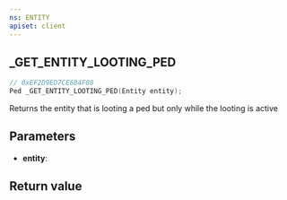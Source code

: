 ```yaml
---
ns: ENTITY
apiset: client
---
```

## _GET_ENTITY_LOOTING_PED

```c
// 0xEF2D9ED7CE684F08
Ped _GET_ENTITY_LOOTING_PED(Entity entity);
```

Returns the entity that is looting a ped but only while the looting is active

## Parameters
* **entity**:

## Return value

